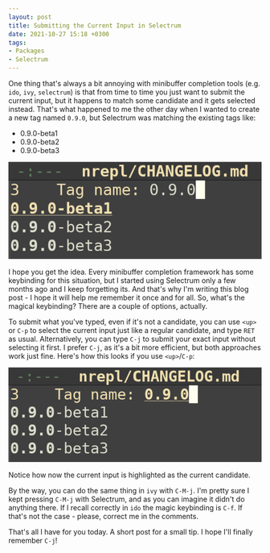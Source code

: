 ```yaml
---
layout: post
title: Submitting the Current Input in Selectrum
date: 2021-10-27 15:18 +0300
tags:
- Packages
- Selectrum
---
```


One thing that's always a bit annoying with minibuffer completion tools (e.g. `ido`, `ivy`, `selectrum`) is that from time to time
you just want to submit the current input, but it happens to match some candidate and it gets
selected instead. That's what happened to me the other day when I wanted to create a new tag named
`0.9.0`, but Selectrum was matching the existing tags like:

- 0.9.0-beta1
- 0.9.0-beta2
- 0.9.0-beta3

![selectrum_current_input1.png](/assets/images/selectrum_current_input1.png)

I hope you get the idea. Every minibuffer completion framework has some keybinding for this situation, but
I started using Selectrum only a few months ago and I keep forgetting its. And that's why I'm writing this blog
post - I hope it will help me remember it once and for all. So, what's the magical keybinding? There are a couple of options, actually.

To submit what you've typed, even if it's not a candidate, you can use `<up>` or
`C-p` to select the current input just like a regular candidate, and type `RET` as
usual. Alternatively, you can type `C-j` to submit your exact input without
selecting it first. I prefer `C-j`, as it's a bit more efficient, but both approaches
work just fine. Here's how this looks if you use `<up>`/`C-p`:

![selectrum_current_input2.png](/assets/images/selectrum_current_input2.png)

Notice how now the current input is highlighted as the current candidate.

By the way, you can do the same thing in `ivy` with `C-M-j`. I'm pretty sure I
kept pressing `C-M-j` with Selectrum, and as you can imagine it didn't do
anything there. If I recall correctly in `ido` the magic keybinding is `C-f`. If that's not the
case - please, correct me in the comments.

That's all I have for you today. A short post for a small tip. I hope I'll finally remember `C-j`!
